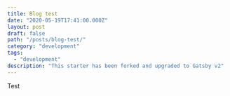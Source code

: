 ```yaml
---
title: Blog test
date: "2020-05-19T17:41:00.000Z"
layout: post
draft: false
path: "/posts/blog-test/"
category: "development"
tags:
  - "development"
description: "This starter has been forked and upgraded to Gatsby v2"
---
```


Test